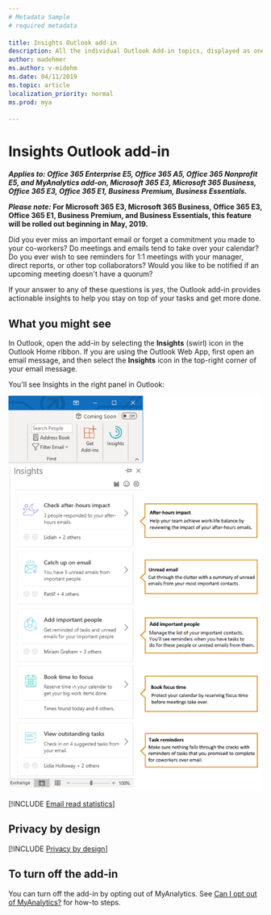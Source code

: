 ```yaml
---
# Metadata Sample
# required metadata

title: Insights Outlook add-in
description: All the individual Outlook Add-in topics, displayed as one in MyAnalytics
author: madehmer
ms.author: v-midehm
ms.date: 04/11/2019
ms.topic: article
localization_priority: normal 
ms.prod: mya

---
```


# Insights Outlook add-in

**_Applies to: Office 365 Enterprise E5, Office 365 A5, Office 365 Nonprofit E5, and MyAnalytics add-on, Microsoft 365 E3, Microsoft 365 Business, Office 365 E3, Office 365 E1, Business Premium, Business Essentials._**

**_Please note:_ For Microsoft 365 E3, Microsoft 365 Business, Office 365 E3, Office 365 E1, Business Premium, and Business Essentials, this feature will be rolled out beginning in May, 2019.**

Did you ever miss an important email or forget a commitment you made to your co-workers? Do meetings and emails tend to take over your calendar? Do you ever wish to see reminders for 1:1 meetings with your manager, direct reports, or other top collaborators? Would you like to be notified if an upcoming meeting doesn't have a quorum?

If your answer to any of these questions is _yes_, the Outlook add-in provides actionable insights to help you stay on top of your tasks and get more done.

## What you might see

In Outlook, open the add-in by selecting the **Insights** (swirl) icon in the Outlook Home ribbon. If you are using the Outlook Web App, first open an email message, and then select the **Insights** icon in the top-right corner of your email message.

You'll see Insights in the right panel in Outlook:

![Insights panel](../../images/mya/overview/insights-cards-9.png)

[!INCLUDE [Email read statistics](MyA-Outlook-add-in/MyA-Add-in-Email-read-stats.md)]

## Privacy by design

[!INCLUDE [Privacy by design](../includes/privacy-by-design.md)]

## To turn off the add-in

You can turn off the add-in by opting out of MyAnalytics. See [Can I opt out of MyAnalytics?](dashboard-2.md#can-i-opt-out-of-myanalytics) for how-to steps.

